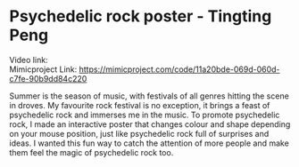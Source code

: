 # Psychedelic rock poster - Tingting Peng
Video link:       
Mimicproject Link: https://mimicproject.com/code/11a20bde-069d-060d-c7fe-90b9dd84c220

Summer is the season of music, with festivals of all genres hitting the scene in droves. My favourite rock festival is no exception, it brings a feast of psychedelic rock and immerses me in the music. To promote psychedelic rock, I made an interactive poster that changes colour and shape depending on your mouse position, just like psychedelic rock full of surprises and ideas. I wanted this fun way to catch the attention of more people and make them feel the magic of psychedelic rock too.

